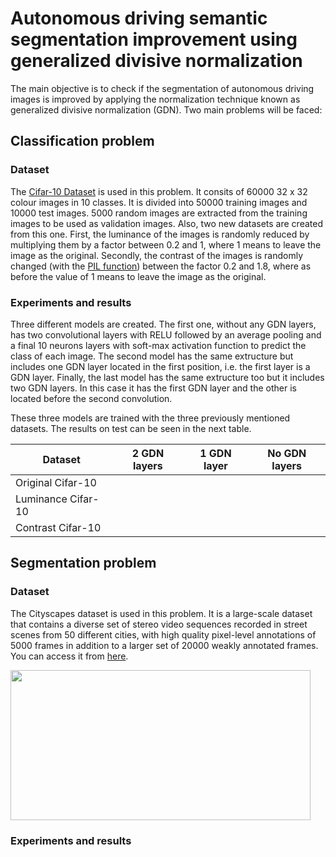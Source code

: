 # Autonomous driving semantic segmentation improvement using generalized divisive normalization

The main objective is to check if the segmentation of autonomous driving images is improved by applying the normalization technique known as generalized divisive normalization (GDN). Two main problems will be faced:

## Classification problem

### Dataset

The [Cifar-10 Dataset](https://www.cs.toronto.edu/~kriz/cifar.html) is used in this problem. It consits of 60000 32 x 32 colour images in 10 classes. It is divided into 50000 training images and 10000 test images. 5000 random images are extracted from the training images to be used as validation images. Also, two new datasets are created from this one. First, the luminance of the images is randomly reduced by multiplying them by a factor between 0.2 and 1, where 1 means to leave the image as the original. Secondly, the contrast of the images is randomly changed (with the [PIL function](https://pillow.readthedocs.io/en/stable/reference/ImageEnhance.html)) between the factor 0.2 and 1.8, where as before the value of 1 means to leave the image as the original.

### Experiments and results

Three different models are created. The first one, without any GDN layers, has two convolutional layers with RELU followed by an average pooling and a final 10 neurons layers with soft-max activation function to predict the class of each image. The second model has the same extructure but includes one GDN layer located in the first position, i.e. the first layer is a GDN layer. Finally, the last model has the same extructure too but it includes two GDN layers. In this case it has the first GDN layer and the other is located before the second convolution.

These three models are trained with the three previously mentioned datasets. The results on test can be seen in the next table.

| Dataset            | 2 GDN layers | 1 GDN layer | No GDN layers |
|--------------------|--------------|-------------|---------------|
| Original Cifar-10  |              |             |               |
| Luminance Cifar-10 |              |             |               |
| Contrast Cifar-10  |              |             |               |


## Segmentation problem

### Dataset

The Cityscapes dataset is used in this problem. It is a large-scale dataset that contains a diverse set of stereo video sequences recorded in street scenes from 50 different cities, with high quality pixel-level annotations of 5000 frames in addition to a larger set of 20000 weakly annotated frames. You can access it from [here](https://www.cityscapes-dataset.com/).

<p>
    <img src="https://i.imgur.com/50UFABF.jpg" width="480" height="240" />
</p>


### Experiments and results
